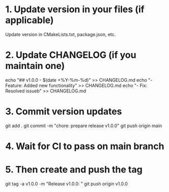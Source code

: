 # 1. Update version in your files (if applicable)
Update version in CMakeLists.txt, package.json, etc.

# 2. Update CHANGELOG (if you maintain one)
echo "## v1.0.0 - $(date +%Y-%m-%d)" >> CHANGELOG.md
echo "- Feature: Added new functionality" >> CHANGELOG.md
echo "- Fix: Resolved issueb" >> CHANGELOG.md

# 3. Commit version updates
git add .
git commit -m "chore: prepare release v1.0.0"
git push origin main

# 4. Wait for CI to pass on main branch

# 5. Then create and push the tag
git tag -a v1.0.0 -m "Release v1.0.0: <brief description>"
git push origin v1.0.0